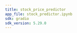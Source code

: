```yaml
---
title: stock_price_predictor
app_file: stock_predictor.ipynb
sdk: gradio
sdk_version: 5.29.0
---
```

